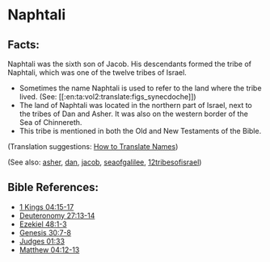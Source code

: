 # Naphtali #

## Facts: ##

Naphtali was the sixth son of Jacob. His descendants formed the tribe of Naphtali, which was one of the twelve tribes of Israel.

* Sometimes the name Naphtali is used to refer to the land where the tribe lived. (See: [[:en:ta:vol2:translate:figs_synecdoche]])
* The land of Naphtali was located in the northern part of Israel, next to the tribes of Dan and Asher. It was also on the western border of the Sea of Chinnereth.
* This tribe is mentioned in both the Old and New Testaments of the Bible.
 

(Translation suggestions: [How to Translate Names](https://git.door43.org/Door43/en-ta-translate-vol1/src/master/content/translate_names.md))

(See also: [asher](../other/asher.md), [dan](../other/dan.md), [jacob](../other/jacob.md), [seaofgalilee](../other/seaofgalilee.md), [12tribesofisrael](../other/12tribesofisrael.md))

## Bible References: ##

* [1 Kings 04:15-17](https://door43.org/en/bible/notes/1ki/04/15)
* [Deuteronomy 27:13-14](https://door43.org/en/bible/notes/deu/27/13)
* [Ezekiel 48:1-3](https://door43.org/en/bible/notes/ezk/48/01)
* [Genesis 30:7-8](https://door43.org/en/bible/notes/gen/30/07)
* [Judges 01:33](https://door43.org/en/bible/notes/jdg/01/33)
* [Matthew 04:12-13](https://door43.org/en/bible/notes/mat/04/12)

